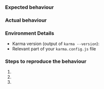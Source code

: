 ### Expected behaviour

### Actual behaviour

### Environment Details

- Karma version (output of `karma --version`):
- Relevant part of your `karma.config.js` file

### Steps to reproduce the behaviour

1.
2.
3.
